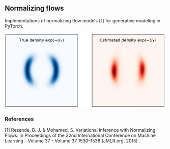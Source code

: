 ## Normalizing flows

Implementations of normalizing flow models [1] for generative modeling in PyTorch.

![results](https://github.com/kyanome/normalizing-flows/blob/main/results/result.png "results")



### References
[1] Rezende, D. J. & Mohamed, S. Variational Inference with Normalizing Flows. in Proceedings of the 32nd International Conference on Machine Learning - Volume 37 - Volume 37 1530–1538 (JMLR.org, 2015).
